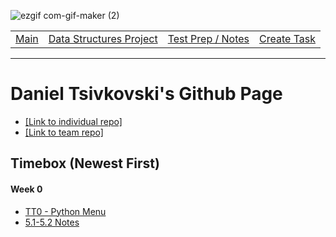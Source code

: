 ![ezgif com-gif-maker (2)](https://user-images.githubusercontent.com/89223402/157379234-9fe32df4-8000-4f0b-88aa-4c279c25001e.gif)

<table>
    <tr>
        <td><a href="https://dtsivkovski.github.io/dtsivkovski-cspt3/">Main</a></td>
        <td><a href="https://dtsivkovski.github.io/dtsivkovski-cspt3/dsProject">Data Structures Project</a></td>
        <td><a href="https://dtsivkovski.github.io/dtsivkovski-cspt3/testPrep">Test Prep / Notes</a></td>
        <td><a href="https://dtsivkovski.github.io/dtsivkovski-cspt3/createtask">Create Task</a></td>
    </tr>
</table>
<hr>

# Daniel Tsivkovski's Github Page

- [[Link to individual repo]](https://github.com/dtsivkovski/dtsivkovski-cspt3)
- [[Link to team repo]](https://github.com/LindaLiu1202/just_here_to_code/)

## Timebox (Newest First)

#### Week 0
- [TT0 - Python Menu](https://replit.com/@DanielTsivkovsk/dtsivkovski-cspt3#.replit) 
- [5.1-5.2 Notes](https://dtsivkovski.github.io/dtsivkovski-cspt3/notes/5.1-5.2)
   
